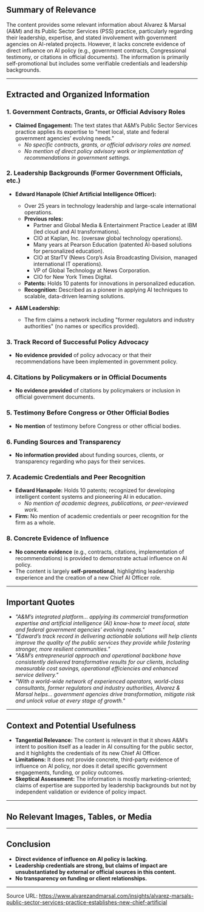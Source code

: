 ## Summary of Relevance

The content provides some relevant information about Alvarez & Marsal (A&M) and its Public Sector Services (PSS) practice, particularly regarding their leadership, expertise, and stated involvement with government agencies on AI-related projects. However, it lacks concrete evidence of direct influence on AI policy (e.g., government contracts, Congressional testimony, or citations in official documents). The information is primarily self-promotional but includes some verifiable credentials and leadership backgrounds.

---

## Extracted and Organized Information

### 1. Government Contracts, Grants, or Official Advisory Roles
- **Claimed Engagement:** The text states that A&M’s Public Sector Services practice applies its expertise to "meet local, state and federal government agencies’ evolving needs."
    - *No specific contracts, grants, or official advisory roles are named.*
    - *No mention of direct policy advisory work or implementation of recommendations in government settings.*

### 2. Leadership Backgrounds (Former Government Officials, etc.)
- **Edward Hanapole (Chief Artificial Intelligence Officer):**
    - Over 25 years in technology leadership and large-scale international operations.
    - **Previous roles:**
        - Partner and Global Media & Entertainment Practice Leader at IBM (led cloud and AI transformations).
        - CIO at Kaplan, Inc. (oversaw global technology operations).
        - Many years at Pearson Education (patented AI-based solutions for personalized education).
        - CIO at StarTV (News Corp’s Asia Broadcasting Division, managed international IT operations).
        - VP of Global Technology at News Corporation.
        - CIO for New York Times Digital.
    - **Patents:** Holds 10 patents for innovations in personalized education.
    - **Recognition:** Described as a pioneer in applying AI techniques to scalable, data-driven learning solutions.

- **A&M Leadership:**
    - The firm claims a network including "former regulators and industry authorities" (no names or specifics provided).

### 3. Track Record of Successful Policy Advocacy
- **No evidence provided** of policy advocacy or that their recommendations have been implemented in government policy.

### 4. Citations by Policymakers or in Official Documents
- **No evidence provided** of citations by policymakers or inclusion in official government documents.

### 5. Testimony Before Congress or Other Official Bodies
- **No mention** of testimony before Congress or other official bodies.

### 6. Funding Sources and Transparency
- **No information provided** about funding sources, clients, or transparency regarding who pays for their services.

### 7. Academic Credentials and Peer Recognition
- **Edward Hanapole:** Holds 10 patents; recognized for developing intelligent content systems and pioneering AI in education.
    - *No mention of academic degrees, publications, or peer-reviewed work.*
- **Firm:** No mention of academic credentials or peer recognition for the firm as a whole.

### 8. Concrete Evidence of Influence
- **No concrete evidence** (e.g., contracts, citations, implementation of recommendations) is provided to demonstrate actual influence on AI policy.
- The content is largely **self-promotional**, highlighting leadership experience and the creation of a new Chief AI Officer role.

---

## Important Quotes

- *"A&M’s integrated platform... applying its commercial transformation expertise and artificial intelligence (AI) know-how to meet local, state and federal government agencies’ evolving needs."*
- *"Edward’s track record in delivering actionable solutions will help clients improve the quality of the public services they provide while fostering stronger, more resilient communities."*
- *"A&M’s entrepreneurial approach and operational backbone have consistently delivered transformative results for our clients, including measurable cost savings, operational efficiencies and enhanced service delivery."*
- *"With a world-wide network of experienced operators, world-class consultants, former regulators and industry authorities, Alvarez & Marsal helps... government agencies drive transformation, mitigate risk and unlock value at every stage of growth."*

---

## Context and Potential Usefulness

- **Tangential Relevance:** The content is relevant in that it shows A&M’s intent to position itself as a leader in AI consulting for the public sector, and it highlights the credentials of its new Chief AI Officer.
- **Limitations:** It does not provide concrete, third-party evidence of influence on AI policy, nor does it detail specific government engagements, funding, or policy outcomes.
- **Skeptical Assessment:** The information is mostly marketing-oriented; claims of expertise are supported by leadership backgrounds but not by independent validation or evidence of policy impact.

---

## No Relevant Images, Tables, or Media

---

## Conclusion

- **Direct evidence of influence on AI policy is lacking.**
- **Leadership credentials are strong, but claims of impact are unsubstantiated by external or official sources in this content.**
- **No transparency on funding or client relationships.**

---

Source URL: https://www.alvarezandmarsal.com/insights/alvarez-marsals-public-sector-services-practice-establishes-new-chief-artificial
